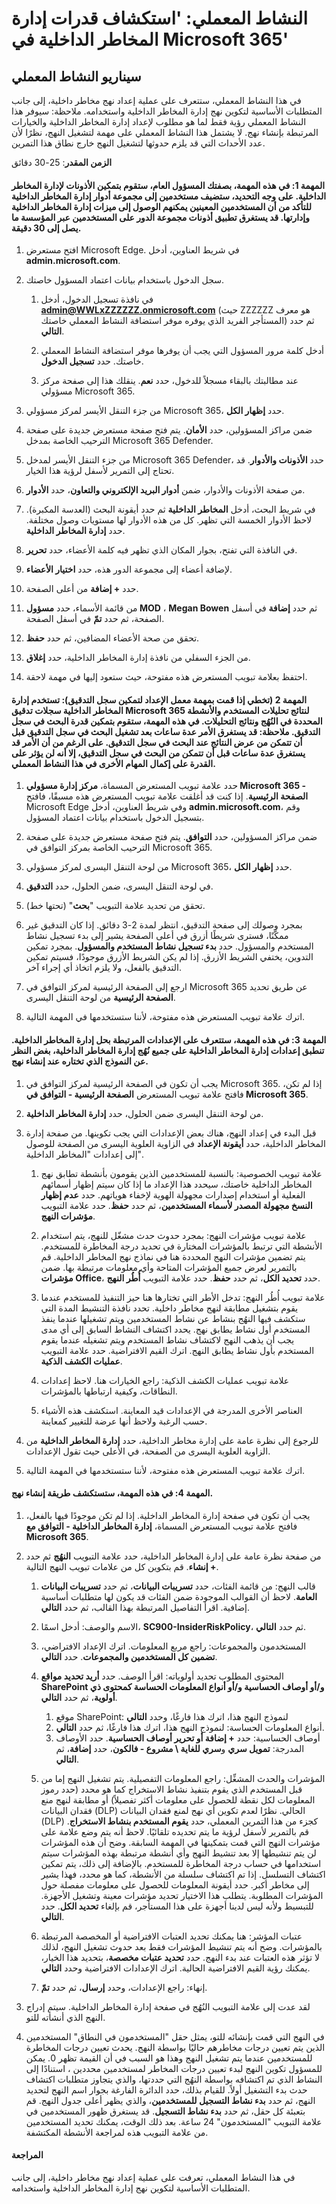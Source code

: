 ﻿---
lab:
    title: 'استكشاف قدرات إدارة المخاطر الداخلية في Microsoft 365'
    module: 'الوحدة 4، الدرس 3: وصف قدرات حلول التوافق في Microsoft: وصف قدرات المخاطر الداخلية في Microsoft 365'
---


# النشاط المعملي: 'استكشاف قدرات إدارة المخاطر الداخلية في Microsoft 365'

## سيناريو النشاط المعملي
في هذا النشاط المعملي، ستتعرف على عملية إعداد نهج مخاطر داخلية، إلى جانب المتطلبات الأساسية لتكوين نهج إدارة المخاطر الداخلية واستخدامه.  ملاحظة:  سيوفر هذا النشاط المعملي رؤية فقط لما هو مطلوب لإعداد إدارة المخاطر الداخلية والخيارات المرتبطة بإنشاء نهج.  لا يشتمل هذا النشاط المعملي على مهمة لتشغيل النهج، نظرًا لأن عدد الأحداث التي قد يلزم حدوثها لتشغيل النهج خارج نطاق هذا التمرين.


**الزمن المقدر**: 25-30 دقائق

#### المهمة 1: في هذه المهمة، بصفتك المسؤول العام، ستقوم بتمكين الأذونات لإدارة المخاطر الداخلية.  على وجه التحديد، ستضيف مستخدمين إلى مجموعة أدوار إدارة المخاطر الداخلية للتأكد من أن المستخدمين المعينين يمكنهم الوصول إلى ميزات إدارة المخاطر الداخلية وإدارتها.  قد يستغرق تطبيق أذونات مجموعة الدور على المستخدمين عبر المؤسسة ما يصل إلى 30 دقيقة. 

1. افتح مستعرض Microsoft Edge. في شريط العناوين، أدخل **admin.microsoft.com**.

1. سجل الدخول باستخدام بيانات اعتماد المسؤول خاصتك.
    1. في نافذة تسجيل الدخول، أدخل **admin@WWLxZZZZZZ.onmicrosoft.com** (حيث ZZZZZZ هو معرف المستأجر الفريد الذي يوفره موفر استضافة النشاط المعملي خاصتك) ثم حدد **التالي**.
    
    1. أدخل كلمة مرور المسؤول التي يجب أن يوفرها موفر استضافة النشاط المعملي خاصتك. حدد **تسجيل الدخول**.
    1. عند مطالبتك بالبقاء مسجلاً للدخول، حدد **نعم**. ينقلك هذا إلى صفحة مركز مسؤولي Microsoft 365.

1. من جزء التنقل الأيسر لمركز مسؤولي Microsoft 365، حدد **إظهار الكل**.

1. ضمن مراكز المسؤولين، حدد **الأمان**.  يتم فتح صفحة مستعرض جديدة على صفحة الترحيب الخاصة بمدخل Microsoft 365 Defender.  

1. من جزء التنقل الأيسر لمدخل Microsoft 365 Defender، حدد **الأذونات والأدوار**.  قد تحتاج إلى التمرير لأسفل لرؤية هذا الخيار.

1. من صفحة الأذونات والأدوار، ضمن **أدوار البريد الإلكتروني والتعاون**، حدد **الأدوار**.

1. في شريط البحث، أدخل **المخاطر الداخلية** ثم حدد أيقونة البحث (العدسة المكبرة).  لاحظ الأدوار الخمسة التي تظهر.  كل من هذه الأدوار لها مستويات وصول مختلفة.  حدد **إدارة المخاطر الداخلية**. 

1. في النافذة التي تفتح، بجوار المكان الذي تظهر فيه كلمة الأعضاء، حدد **تحرير**.

1. لإضافة أعضاء إلى مجموعة الدور هذه، حدد **اختيار الأعضاء**.

1. حدد **+ إضافة** من أعلى الصفحة.

1. من قائمة الأسماء، حدد **مسؤول MOD** ، **Megan Bowen** ثم حدد **إضافة** في أسفل الصفحة، ثم حدد **تمّ** في أسفل الصفحة.

1. تحقق من صحة الأعضاء المضافين، ثم حدد **حفظ**.

1. من الجزء السفلي من نافذة إدارة المخاطر الداخلية، حدد **إغلاق**.

1. احتفظ بعلامة تبويب المستعرض هذه مفتوحة، حيث ستعود إليها في مهمة لاحقة.


#### المهمة 2 (تخطي إذا قمت بمهمة معمل الإعداد لتمكين سجل التدقيق): تستخدم إدارة المخاطر الداخلية سجلات تدقيق Microsoft 365 لنتائج تحليلات المستخدم والأنشطة المحددة في النُهُج ونتائج التحليلات. في هذه المهمة، ستقوم بتمكين قدرة البحث في سجل التدقيق. ملاحظة:  قد يستغرق الأمر عدة ساعات بعد تشغيل البحث في سجل التدقيق قبل أن تتمكن من عرض النتائج عند البحث في سجل التدقيق.  على الرغم من أن الأمر قد يستغرق عدة ساعات قبل أن تتمكن من البحث في سجل التدقيق، إلا أنه لن يؤثر على القدرة على إكمال المهام الأخرى في هذا النشاط المعملي.

1. حدد علامة تبويب المستعرض المسماة، **مركز إدارة مسؤولي Microsoft 365 - الصفحة الرئيسية**.  إذا كنت قد أغلقت علامة تبويب المستعرض هذه مسبقًا، فافتح Microsoft Edge وفي شريط العناوين، أدخل **admin.microsoft.com**، وقم بتسجيل الدخول باستخدام بيانات اعتماد المسؤول.

1. ضمن مراكز المسؤولين، حدد **التوافق**.  يتم فتح صفحة مستعرض جديدة على صفحة الترحيب الخاصة بمركز التوافق في Microsoft 365.  

1. من لوحة التنقل اليسرى لمركز مسؤولي Microsoft 365، حدد **إظهار الكل**.

1. في لوحة التنقل اليسرى، ضمن الحلول، حدد **التدقيق**.

1. تحقق من تحديد علامة التبويب "**بحث**" (تحتها خط).

1. بمجرد وصولك إلى صفحة التدقيق، انتظر لمدة 2-3 دقائق.  إذا كان التدقيق غير ممكَّنًا، فسترى شريطًا أزرق في أعلى الصفحة يشير إلى بدء تسجيل نشاط المستخدم والمسؤول.  حدد **بدء تسجيل نشاط المستخدم والمسؤول**.  بمجرد تمكين التدوين، يختفي الشريط الأزرق.  إذا لم يكن الشريط الأزرق موجودًا، فسيتم تمكين التدقيق بالفعل، ولا يلزم اتخاذ أي إجراء آخر.

1. ارجع إلى الصفحة الرئيسية لمركز التوافق في Microsoft 365 عن طريق تحديد **الصفحة الرئيسية** من لوحة التنقل اليسرى.

1. اترك علامة تبويب المستعرض هذه مفتوحة، لأننا ستستخدمها في المهمة التالية.

#### المهمة 3: في هذه المهمة، ستتعرف على الإعدادات المرتبطة بحل إدارة المخاطر الداخلية.  تنطبق إعدادات إدارة المخاطر الداخلية على جميع نُهُج إدارة المخاطر الداخلية، بغض النظر عن النموذج الذي تختاره عند إنشاء نهج. 

1. يجب أن تكون في الصفحة الرئيسية لمركز التوافق في Microsoft 365. إذا لم تكن، فافتح علامة تبويب المستعرض **الصفحة الرئيسية - التوافق في Microsoft 365**.

1. من لوحة التنقل اليسرى ضمن الحلول، حدد **إدارة المخاطر الداخلية**.

1. قبل البدء في إعداد النهج، هناك بعض الإعدادات التي يجب تكوينها.  من صفحة إدارة المخاطر الداخلية، حدد **أيقونة الإعداد** في الزاوية العلوية اليسرى من الصفحة للوصول إلى إعدادات "المخاطر الداخلية".  
    1. علامة تبويب الخصوصية:  بالنسبة للمستخدمين الذين يقومون بأنشطة تطابق نهج المخاطر الداخلية خاصتك، سيحدد هذا الإعداد ما إذا كان سيتم إظهار أسمائهم الفعلية أو استخدام إصدارات مجهولة الهوية لإخفاء هوياتهم.  حدد **عدم إظهار النسخ مجهولة المصدر لأسماء المستخدمين**، ثم حدد **حفظ**.  حدد علامة التبويب **مؤشرات النهج**.
    
    1. علامة تبويب مؤشرات النهج: بمجرد حدوث حدث مشغّل للنهج، يتم استخدام الأنشطة التي ترتبط بالمؤشرات المختارة في تحديد درجة المخاطرة للمستخدم. يتم تضمين مؤشرات النهج المحددة هنا في نماذج نهج المخاطر الداخلية.  قم بالتمرير لعرض جميع المؤشرات المتاحة وأي معلومات مرتبطة بها. ضمن **مؤشرات Office**، حدد **تحديد الكل**، ثم حدد **حفظ**.  حدد علامة التبويب **أُطُر النهج**.
    1. علامة تبويب أُطُر النهج:  تدخل الأطر التي تختارها هنا حيز التنفيذ للمستخدم عندما يقوم بتشغيل مطابقة لنهج مخاطر داخلية.   تحدد نافذة التنشيط المدة التي ستكشف فيها النهُج بنشاط عن نشاط المستخدمين ويتم تشغيلها عندما ينفذ المستخدم أول نشاط يطابق نهج. يحدد اكتشاف النشاط السابق إلى أي مدى يجب أن يذهب النهج لاكتشاف نشاط المستخدم ويتم تشغيله عندما يقوم المستخدم بأول نشاط يطابق النهج.  اترك القيم الافتراضية.  حدد علامة التبويب **عمليات الكشف الذكية**.
    1. علامة تبويب عمليات الكشف الذكية:  راجع الخيارات هنا.  لاحظ إعدادات النطاقات، وكيفية ارتباطها بالمؤشرات.
    1. العناصر الأخرى المدرجة في الإعدادات قيد المعاينة.  استكشف هذه الأشياء حسب الرغبة ولاحظ أنها عرضة للتغيير كمعاينة.

1. للرجوع إلى نظرة عامة على إدارة مخاطر الداخلية، حدد **إدارة المخاطر الداخلية** من الزاوية العلوية اليسرى من الصفحة، في الأعلى حيث تقول الإعدادات.

1. اترك علامة تبويب المستعرض هذه مفتوحة، لأننا ستستخدمها في المهمة التالية.

#### المهمة 4:  في هذه المهمة، ستستكشف طريقة إنشاء نهج.

1. يجب أن تكون في صفحة إدارة المخاطر الداخلية.  إذا لم تكن موجودًا فيها بالفعل، فافتح علامة تبويب المستعرض المسماة، **إدارة المخاطر الداخلية - التوافق مع Microsoft 365**.

1. من صفحة نظرة عامة على إدارة المخاطر الداخلية، حدد علامة التبويب **النهُج** ثم حدد **+ إنشاء**.  قم بتكوين كل من علامات تبويب النهج التالية.

    1. قالب النهج:  من قائمة الفئات، حدد **تسريبات البيانات**، ثم حدد **تسريبات البيانات العامة**.  لاحظ أن القوالب الموجودة ضمن الفئات قد يكون لها متطلبات أساسية إضافية.  اقرأ التفاصيل المرتبطة بهذا القالب، ثم حدد **التالي**.
    
    1. الاسم والوصف:  أدخل اسمًا، **SC900-InsiderRiskPolicy**، ثم حدد **التالي**.
    1. المستخدمون والمجموعات:  راجع مربع المعلومات.  اترك الإعداد الافتراضي، **تضمين كل المستخدمين والمجموعات**.  حدد **التالي**.
    1. المحتوى المطلوب تحديد أولوياته: اقرأ الوصف. حدد **أريد تحديد مواقع SharePoint و/أو أوصاف الحساسية و/أو أنواع المعلومات الحساسة كمحتوى ذي أولوية**، ثم حدد **التالي**.
        1. موقع SharePoint: لنموذج النهج هذا، اترك هذا فارغًا، وحدد **التالي**
        1. أنواع المعلومات الحساسة: لنموذج النهج هذا، اترك هذا فارغًا، ثم حدد **التالي**. 
        1. أوصاف الحساسية: حدد **+ إضافة أو تحرير أوصاف الحساسية**.  حدد الأوصاف المدرجة:  **تمويل سري** و**سري للغاية \ مشروع - فالكون**، حدد **إضافة**، ثم **التالي**.
    1. المؤشرات والحدث المشغِّل: راجع المعلومات التفصيلية.  يتم تشغيل النهج إما من قبل المستخدم الذي يقوم بتنفيذ نشاط الاستخراج كما هو محدد (حدد رموز المعلومات لكل نقطة للحصول على معلومات أكثر تفصيلاً) أو مطابقة لنهج منع فقدان البيانات (DLP) الحالي.  نظرًا لعدم تكوين أي نهج لمنع فقدان البيانات (DLP) كجزء من هذا التمرين المعملي، حدد **يقوم المستخدم بنشاط الاستخراج**.  قم بالتمرير لأسفل لرؤية ما يتم تحديده تلقائيًا.  لاحظ أنه يتم وضع علامة على مؤشرات النهج التي قمت بتمكينها في المهمة السابقة.   وضح أن هذه المؤشرات لن يتم تنشيطها إلا بعد تنشيط النهج وأي أنشطة مرتبطة بهذه المؤشرات سيتم استخدامها في حساب درجة المخاطرة للمستخدم.  بالإضافة إلى ذلك، يتم تمكين اكتشاف التسلسل.  إذا تم اكتشاف سلسلة من الأنشطة، كما هو محدد، فهذا يشير إلى مخاطر أكبر.  حدد أيقونة المعلومات للحصول على معلومات مفصلة حول المؤشرات المطلوبة.  يتطلب هذا الاختيار تحديد مؤشرات معينة وتشغيل الأجهزة.  للتبسيط ولأنه ليس لدينا أجهزة على هذا المستأجر، قم بإلغاء **تحديد الكل**.  حدد **التالي**.
    1. عتبات المؤشر:  هنا يمكنك تحديد العتبات الافتراضية أو المخصصة المرتبطة بالمؤشرات.  وضح أنه يتم تنشيط المؤشرات فقط بعد حدوث تشغيل النهج، لذلك لا تؤثر هذه العتبات عند بدء النهج. حدد **تحديد عتبات مخصصة**، بتحديد هذا الخيار، يمكنك رؤية القيم الافتراضية الحالية. اترك الإعدادات الافتراضية وحدد **التالي**.  
    1. إنهاء:  راجع الإعدادات، وحدد **إرسال**، ثم حدد **تمّ**.

1. لقد عدت إلى علامة التبويب النُهُج في صفحة إدارة المخاطر الداخلية.  سيتم إدراج النهج الذي أنشأته للتو.  

1. في النهج التي قمت بإنشائه للتو، يمثل حقل "المستخدمون في النطاق" المستخدمين الذين يتم تعيين درجات مخاطرهم حاليًا بواسطة النهج.  يحدث تعيين درجات المخاطرة للمستخدمين عندما يتم تشغيل النهج وهذا هو السبب في أن القيمة تظهر 0.  يمكن للمسؤول تكوين النهج لبدء تعيين درجات المخاطر لمستخدمين محددين ، استنادًا إلى النشاط الذي تم اكتشافه بواسطة النهُج التي حددتها، والذي يتجاوز متطلبات اكتشاف حدث بدء التشغيل أولاً.  للقيام بذلك، حدد الدائرة الفارغة بجوار اسم النهج لتحديد النهج، ثم حدد **بدء نشاط التسجيل للمستخدمين**، والذي يظهر أعلى جدول النهج.  قم بتعبئة كل حقل، ثم حدد **بدء نشاط التسجيل**.  قد يستغرق ظهور المستخدمين في علامة التبويب "المستخدمون" 24 ساعة. بعد ذلك الوقت، يمكنك تحديد المستخدمين من علامة التبويب هذه لمراجعة الأنشطة المكتشفة.

#### المراجعة
في هذا النشاط المعملي، تعرفت على عملية إعداد نهج مخاطر داخلية، إلى جانب المتطلبات الأساسية لتكوين نهج إدارة المخاطر الداخلية واستخدامه.